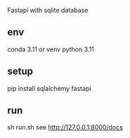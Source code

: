 Fastapi with sqlite database

## env
conda 3.11 or venv python 3.11

## setup
pip install sqlalchemy fastapi 

## run
sh run.sh
see http://127.0.0.1:8000/docs
